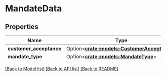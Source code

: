 # MandateData

## Properties

Name | Type | Description | Notes
------------ | ------------- | ------------- | -------------
**customer_acceptance** | Option<[**crate::models::CustomerAcceptance**](CustomerAcceptance.md)> |  | [optional]
**mandate_type** | Option<[**crate::models::MandateType**](MandateType.md)> |  | [optional]

[[Back to Model list]](../README.md#documentation-for-models) [[Back to API list]](../README.md#documentation-for-api-endpoints) [[Back to README]](../README.md)


